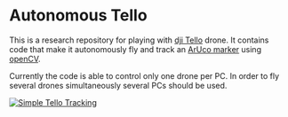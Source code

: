 # Autonomous Tello

This is a research repository for playing with [dji Tello](https://store.dji.com/product/tello?vid=38421) drone.
It contains code that make it autonomously fly and track an [ArUco marker](https://mecaruco2.readthedocs.io/en/latest/notebooks_rst/Aruco/aruco_basics.html) using [openCV](https://www.google.com/search?q=aruco+marker&rlz=1C1SQJL_enIL798IL798&oq=arucu+ma&aqs=chrome.1.69i57j0l3.5042j0j7&sourceid=chrome&ie=UTF-8).

Currently the code is able to control only one drone per PC. In order to fly several drones simultaneously several PCs should be used.

[![Simple Tello Tracking](https://i.ibb.co/s5d3KHD/https-i-ytimg-com-vi-MFg692-CKV24-hqdefault.jpg)](https://youtu.be/MFg692CKV24 "Simple Tello Tracking")
